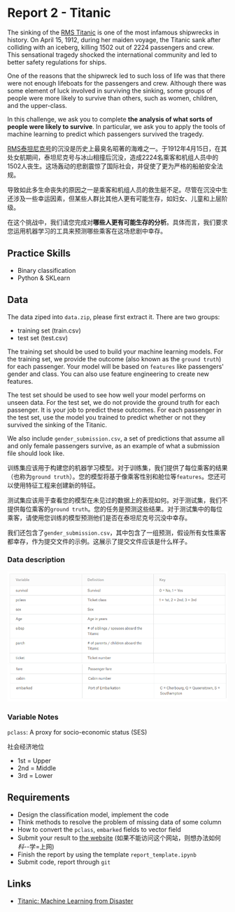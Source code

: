 # Report 2 - Titanic

The sinking of the [RMS Titanic](https://en.wikipedia.org/wiki/RMS_Titanic) is one of the most infamous shipwrecks in history.  On April 15, 1912, during her maiden voyage, the Titanic sank after colliding with an iceberg, killing 1502 out of 2224 passengers and crew. This sensational tragedy shocked the international community and led to better safety regulations for ships.

One of the reasons that the shipwreck led to such loss of life was that there were not enough lifeboats for the passengers and crew. Although there was some element of luck involved in surviving the sinking, some groups of people were more likely to survive than others, such as women, children, and the upper-class.

In this challenge, we ask you to complete **the analysis of what sorts of people were likely to survive**. In particular, we ask you to apply the tools of machine learning to predict which passengers survived the tragedy.



[
RMS泰坦尼克号](https://en.wikipedia.org/wiki/RMS_Titanic)的沉没是历史上最臭名昭著的海难之一。于1912年4月15日，在其处女航期间，泰坦尼克号与冰山相撞后沉没，造成2224名乘客和机组人员中的1502人丧生。这场轰动的悲剧震惊了国际社会，并促使了更为严格的船舶安全法规。

导致如此多生命丧失的原因之一是乘客和机组人员的救生艇不足。尽管在沉没中生还涉及一些幸运因素，但某些人群比其他人更有可能生存，如妇女、儿童和上层阶级。

在这个挑战中，我们请您完成对**哪些人更有可能生存的分析**。具体而言，我们要求您运用机器学习的工具来预测哪些乘客在这场悲剧中幸存。



## Practice Skills

* Binary classification
* Python & SKLearn



## Data

The data ziped into `data.zip`, please first extract it. There are two groups:

* training set (train.csv)
* test set (test.csv)

The training set should be used to build your machine learning models. For the training set, we provide the outcome (also known as the `ground truth`) for each passenger. Your model will be based on `features` like passengers' gender and class. You can also use feature engineering to create new features.

The test set should be used to see how well your model performs on unseen data. For the test set, we do not provide the ground truth for each passenger. It is your job to predict these outcomes. For each passenger in the test set, use the model you trained to predict whether or not they survived the sinking of the Titanic.

We also include `gender_submission.csv`, a set of predictions that assume all and only female passengers survive, as an example of what a submission file should look like.




训练集应该用于构建您的机器学习模型。对于训练集，我们提供了每位乘客的结果（也称为`ground truth`）。您的模型将基于像乘客性别和舱位等`features`。您还可以使用特征工程来创建新的特征。

测试集应该用于查看您的模型在未见过的数据上的表现如何。对于测试集，我们不提供每位乘客的`ground truth`。您的任务是预测这些结果。对于测试集中的每位乘客，请使用您训练的模型预测他们是否在泰坦尼克号沉没中幸存。

我们还包含了`gender_submission.csv`，其中包含了一组预测，假设所有女性乘客都幸存，作为提交文件的示例。这展示了提交文件应该是什么样子。



### Data description

![data description1](images/data_description1.png)
![data description2](images/data_description2.png)



### Variable Notes

`pclass`: A proxy for socio-economic status (SES)

社会经济地位

* 1st = Upper
* 2nd = Middle
* 3rd = Lower



## Requirements

* Design the classification model, implement the code
* Think methods to resolve the problem of missing data of some column
* How to convert the `pclass`, `embarked` fields to vector field
* Submit your result to [the website](https://www.kaggle.com/c/titanic) (如果不能访问这个网站，则想办法如何*科-*-学=上网)
* Finish the report by using the template `report_template.ipynb`
* Submit code, report through `git`



## Links

* [Titanic: Machine Learning from Disaster](https://www.kaggle.com/c/titanic)
